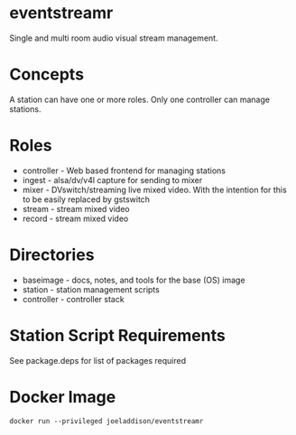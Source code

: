 eventstreamr
============

Single and multi room audio visual stream management.

Concepts
========

A station can have one or more roles. Only one controller can manage stations.

Roles
=====
* controller - Web based frontend for managing stations
* ingest - alsa/dv/v4l capture for sending to mixer
* mixer - DVswitch/streaming live mixed video. With the intention for this to be easily replaced by gstswitch
* stream - stream mixed video
* record - stream mixed video

Directories
===========
* baseimage - docs, notes, and tools for the base (OS) image
* station - station management scripts
* controller - controller stack


Station Script Requirements
===========================

See package.deps for list of packages required

Docker Image
============
`docker run --privileged joeladdison/eventstreamr`

